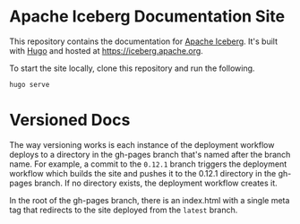 <!--
  - Licensed to the Apache Software Foundation (ASF) under one
  - or more contributor license agreements.  See the NOTICE file
  - distributed with this work for additional information
  - regarding copyright ownership.  The ASF licenses this file
  - to you under the Apache License, Version 2.0 (the
  - "License"); you may not use this file except in compliance
  - with the License.  You may obtain a copy of the License at
  -
  -   http://www.apache.org/licenses/LICENSE-2.0
  -
  - Unless required by applicable law or agreed to in writing,
  - software distributed under the License is distributed on an
  - "AS IS" BASIS, WITHOUT WARRANTIES OR CONDITIONS OF ANY
  - KIND, either express or implied.  See the License for the
  - specific language governing permissions and limitations
  - under the License.
  -->

# Apache Iceberg Documentation Site

This repository contains the documentation for [Apache Iceberg](https://github.com/apache/iceberg).
It's built with [Hugo](https://gohugo.io/) and hosted at https://iceberg.apache.org.

To start the site locally, clone this repository and run the following.
```
hugo serve
```

# Versioned Docs

The way versioning works is each instance of the deployment workflow deploys to a directory in
the gh-pages branch that's named after the branch name. For example, a commit to the `0.12.1` branch
triggers the deployment workflow which builds the site and pushes it to the 0.12.1 directory in the gh-pages
branch. If no directory exists, the deployment workflow creates it.

In the root of the gh-pages branch, there is an index.html with a single meta tag that redirects to the
site deployed from the `latest` branch.